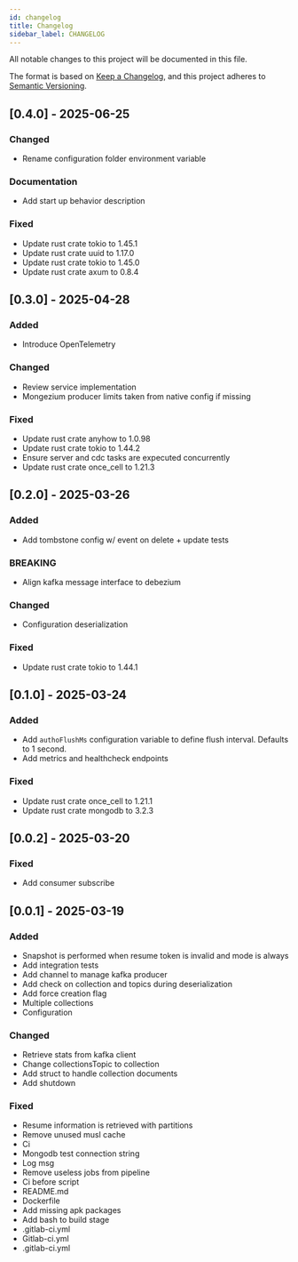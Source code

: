```yaml
---
id: changelog
title: Changelog
sidebar_label: CHANGELOG
---
```




All notable changes to this project will be documented in this file.

The format is based on [Keep a Changelog](https://keepachangelog.com/en/1.0.0/),
and this project adheres to [Semantic Versioning](https://semver.org/spec/v2.0.0.html).

## [0.4.0] - 2025-06-25

### Changed

- Rename configuration folder environment variable

### Documentation

- Add start up behavior description

### Fixed

- Update rust crate tokio to 1.45.1
- Update rust crate uuid to 1.17.0
- Update rust crate tokio to 1.45.0
- Update rust crate axum to 0.8.4

## [0.3.0] - 2025-04-28

### Added

- Introduce OpenTelemetry

### Changed

- Review service implementation
- Mongezium producer limits taken from native config if missing

### Fixed

- Update rust crate anyhow to 1.0.98
- Update rust crate tokio to 1.44.2
- Ensure server and cdc tasks are expecuted concurrently
- Update rust crate once_cell to 1.21.3

## [0.2.0] - 2025-03-26

### Added

- Add tombstone config w/ event on delete + update tests

### BREAKING

- Align kafka message interface to debezium

### Changed

- Configuration deserialization

### Fixed

- Update rust crate tokio to 1.44.1

## [0.1.0] - 2025-03-24

### Added

- Add `authoFlushMs` configuration variable to define flush interval. Defaults to 1 second.
- Add metrics and healthcheck endpoints

### Fixed

- Update rust crate once_cell to 1.21.1
- Update rust crate mongodb to 3.2.3

## [0.0.2] - 2025-03-20

### Fixed

- Add consumer subscribe

## [0.0.1] - 2025-03-19

### Added

- Snapshot is performed when resume token is invalid and mode is always
- Add integration tests
- Add channel to manage kafka producer
- Add check on collection and topics during deserialization
- Add force creation flag
- Multiple collections
- Configuration

### Changed

- Retrieve stats from kafka client
- Change collectionsTopic to collection
- Add struct to handle collection documents
- Add shutdown

### Fixed

- Resume information is retrieved with partitions
- Remove unused musl cache
- Ci
- Mongodb test connection string
- Log msg
- Remove useless jobs from pipeline
- Ci before script
- README.md
- Dockerfile
- Add missing apk packages
- Add bash to build stage
- .gitlab-ci.yml
- Gitlab-ci.yml
- .gitlab-ci.yml

<!-- generated by git-cliff -->
